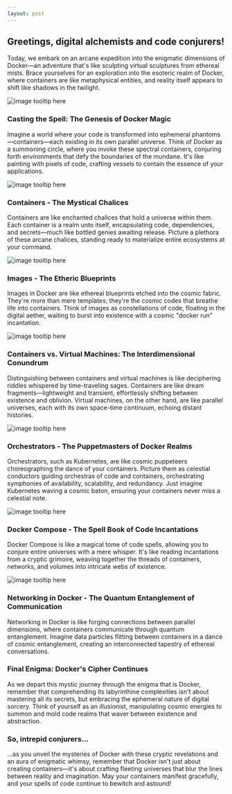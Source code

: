 ```yaml
---
layout: post
---
```


## Greetings, digital alchemists and code conjurers!

Today, we embark on an arcane expedition into the enigmatic dimensions of Docker—an adventure that's like sculpting virtual sculptures from ethereal mists. Brace yourselves for an exploration into the esoteric realm of Docker, where containers are like metaphysical entities, and reality itself appears to shift like shadows in the twilight.

![image tooltip here]({{site.baseurl}}//assets/docker/Casting_the_Spell_The_Genesis_of_Docker_Magic.png)
### Casting the Spell: The Genesis of Docker Magic

Imagine a world where your code is transformed into ephemeral phantoms—containers—each existing in its own parallel universe. Think of Docker as a summoning circle, where you invoke these spectral containers, conjuring forth environments that defy the boundaries of the mundane. It's like painting with pixels of code, crafting vessels to contain the essence of your applications.

![image tooltip here]({{site.baseurl}}//assets/docker/Containers_-_The_Mystical_Chalices.png)
### Containers - The Mystical Chalices

Containers are like enchanted chalices that hold a universe within them. Each container is a realm unto itself, encapsulating code, dependencies, and secrets—much like bottled genies awaiting release. Picture a plethora of these arcane chalices, standing ready to materialize entire ecosystems at your command.

![image tooltip here]({{site.baseurl}}//assets/docker/Images_-_The_Etheric_Blueprints.png)
### Images - The Etheric Blueprints

Images in Docker are like ethereal blueprints etched into the cosmic fabric. They're more than mere templates; they're the cosmic codes that breathe life into containers. Think of images as constellations of code, floating in the digital aether, waiting to burst into existence with a cosmic "docker run" incantation.

![image tooltip here]({{site.baseurl}}//assets/docker/Containers_vs._Virtual_Machines_The_Interdimensional.png)
### Containers vs. Virtual Machines: The Interdimensional Conundrum

Distinguishing between containers and virtual machines is like deciphering riddles whispered by time-traveling sages. Containers are like dream fragments—lightweight and transient, effortlessly shifting between existence and oblivion. Virtual machines, on the other hand, are like parallel universes, each with its own space-time continuum, echoing distant histories.

![image tooltip here]({{site.baseurl}}//assets/docker/Orchestrators_-_The_Puppetmasters_of_Docker_Realms.png)
### Orchestrators - The Puppetmasters of Docker Realms

Orchestrators, such as Kubernetes, are like cosmic puppeteers choreographing the dance of your containers. Picture them as celestial conductors guiding orchestras of code and containers, orchestrating symphonies of availability, scalability, and redundancy. Just imagine Kubernetes waving a cosmic baton, ensuring your containers never miss a celestial note.

![image tooltip here]({{site.baseurl}}//assets/docker/Docker_Compose_-_The_Spell_Book_of_Code_Incantations.png)
### Docker Compose - The Spell Book of Code Incantations

Docker Compose is like a magical tome of code spells, allowing you to conjure entire universes with a mere whisper. It's like reading incantations from a cryptic grimoire, weaving together the threads of containers, networks, and volumes into intricate webs of existence.

![image tooltip here]({{site.baseurl}}//assets/docker/Networking_in_Docker_-_The_Quantum_Entanglement_of_Com.png)
### Networking in Docker - The Quantum Entanglement of Communication

Networking in Docker is like forging connections between parallel dimensions, where containers communicate through quantum entanglement. Imagine data particles flitting between containers in a dance of cosmic entanglement, creating an interconnected tapestry of ethereal conversations.

### Final Enigma: Docker's Cipher Continues

As we depart this mystic journey through the enigma that is Docker, remember that comprehending its labyrinthine complexities isn't about mastering all its secrets, but embracing the ephemeral nature of digital sorcery. Think of yourself as an illusionist, manipulating cosmic energies to summon and mold code realms that waver between existence and abstraction.

### So, intrepid conjurers...

...as you unveil the mysteries of Docker with these cryptic revelations and an aura of enigmatic whimsy, remember that Docker isn't just about creating containers—it's about crafting fleeting universes that blur the lines between reality and imagination. May your containers manifest gracefully, and your spells of code continue to bewitch and astound!

